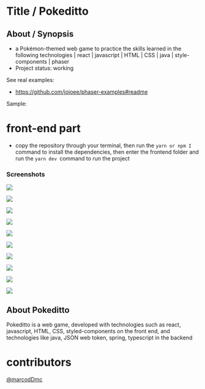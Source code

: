 # Title / Pokeditto

## About / Synopsis

* a Pokémon-themed web game to practice the skills learned in the following technologies | react | javascript | HTML | CSS | java | style-components | phaser
* Project status: working

See real examples:

* <https://github.com/jojoee/phaser-examples#readme>





Sample:

# front-end part
* copy the repository through your terminal, then run the `yarn or npm I` command to install the dependencies, then enter the frontend folder and run the `yarn dev `command to run the project




### Screenshots
![](./frontend/src/assets/desktop-version-landpage.png)

![](./frontend/src/assets/mobile-version-landpage.png)

![](./frontend/src/assets/account-setting.png)

![](./frontend/src/assets/batle-game.png)

![](./frontend/src/assets/dashboard-user.png)

![](./frontend/src/assets/dashboard-home.png)

![](./frontend/src/assets/form-login.png)

![](./frontend/src/assets/form-register.png)


![](./frontend/src/assets/popup-search.png)

![](./frontend/src/assets/)




## About Pokeditto
Pokeditto is a web game, developed with technologies such as react, javascript, HTML, CSS, styled-components on the front end, and technologies like java, JSON web token, spring, typescript in the backend 

# contributors

 [@marcodDmc](https://github.com/marcosDmc)